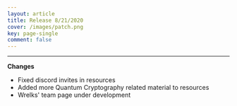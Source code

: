 ```yaml
---
layout: article
title: Release 8/21/2020
cover: /images/patch.png
key: page-single
comment: false
---
```

   
---
   
**Changes**

- Fixed discord invites in resources
- Added more Quantum Cryptography related material to resources
- Wrelks' team page under development

